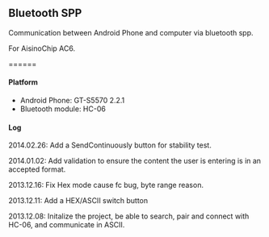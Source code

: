 ## Bluetooth SPP 

Communication between Android Phone and computer via bluetooth spp. 

For AisinoChip AC6.

======


#### Platform

* Android Phone: GT-S5570 2.2.1
* Bluetooth module: HC-06

#### Log

2014.02.26: Add a SendContinuously button for stability test.

2014.01.02: Add validation to ensure the content the user is entering is in an accepted format.

2013.12.16: Fix Hex mode cause fc bug, byte range reason.

2013.12.11: Add a HEX/ASCII switch button

2013.12.08: Initalize the project, be able to search, pair and connect with HC-06, and communicate in ASCII.